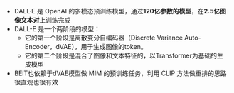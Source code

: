 - DALL·E 是 OpenAI 的多模态预训练模型，通过**120亿参数的模型**，在**2.5亿图像文本对**上训练完成
- DALL-E 是一个两阶段的模型：
  - 它的第一个阶段是离散变分自编码器（Discrete Variance Auto-Encoder，dVAE），用于生成图像的token。
  - 它的第二个阶段是混合了图像和文本特征的，以Transformer为基础的生成模型
- BEiT也依赖于dVAE模型做 MIM 的预训练任务，利用 CLIP 方法做重排的思路很直观也很有效